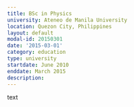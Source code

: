 ```yaml
---
title: BSc in Physics
university: Ateneo de Manila University
location: Quezon City, Philippines
layout: default
modal-id: 20150301
date: '2015-03-01'
category: education
type: university
startdate: June 2010
enddate: March 2015
description:
---
```


text
